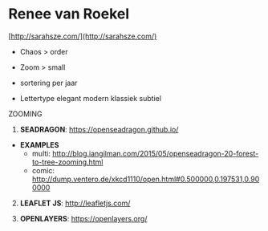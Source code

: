 # Renee van Roekel

[http://sarahsze.com/](http://sarahsze.com/)

- Chaos > order
- Zoom > small

- sortering per jaar

- Lettertype elegant modern klassiek subtiel


ZOOMING

1. __SEADRAGON__: https://openseadragon.github.io/
  - __EXAMPLES__
    - multi: http://blog.iangilman.com/2015/05/openseadragon-20-forest-to-tree-zooming.html
    - comic: http://dump.ventero.de/xkcd1110/open.html#0.500000,0.197531,0.900000



2. __LEAFLET JS__: http://leafletjs.com/



3. __OPENLAYERS__: https://openlayers.org/
